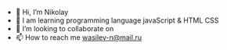 - 👋 Hi, I’m Nikolay
- 🌱 I am learning programming language javaScript & HTML  CSS
- 💞️ I’m looking to collaborate on 
- 📫 How to reach me wasilev-n@mail.ru

<!---
NikolayV11/NikolayV11 is a ✨ special ✨ repository because its `README.md` (this file) appears on your GitHub profile.
You can click the Preview link to take a look at your changes.
--->
